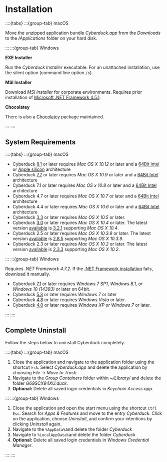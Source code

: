 Installation
===

::::{tabs}
:::{group-tab} macOS

Move the unzipped application bundle *Cyberduck.app* from the *Downloads* to the */Applications* folder on your hard disk.

:::
:::{group-tab} Windows

**EXE Installer**

Run the *Cyberduck Installer* executable. For an unattached installation, use the silent option (command line option `/s`).


**MSI Installer**

Download *MSI Installer* for corporate environments. Requires prior installation of [Microsoft .NET Framework 4.5.1](https://www.microsoft.com/en-us/download/details.aspx?id=40779).


**Chocolatey**

There is also a [Chocolatey](http://chocolatey.org/packages?q=cyberduck) package maintained.

:::
::::

## System Requirements

::::{tabs}
:::{group-tab} macOS

- Cyberduck [8.1](https://trac.cyberduck.io/milestone/8.1) or later requires *Mac OS X 10.12* or later and a [64Bit Intel](http://support.apple.com/kb/ht3696) or [Apple silicon](https://support.apple.com/en-us/HT211814) architecture
- Cyberduck [7.7](https://trac.cyberduck.io/milestone/7.7.0) or later requires *Mac OS X 10.9* or later and a [64Bit Intel](http://support.apple.com/kb/ht3696) architecture
- Cyberduck 7.1 or later requires *Mac OS x 10.8* or later and a [64Bit Intel](http://support.apple.com/kb/ht3696) architecture
- Cyberduck 4.7 or later requires *Mac OS X 10.7* or later and a [64Bit Intel](http://support.apple.com/kb/ht3696) architecture
- Cyberduck 4.4 or later requires *Mac OS X 10.6* or later and a [64Bit Intel](http://support.apple.com/kb/ht3696) architecture
- Cyberduck [3.3](https://trac.cyberduck.io/milestone/3.3) or later requires *Mac OS X 10.5* or later.
- Cyberduck [3.0](https://trac.cyberduck.io/milestone/3.0) or later requires *Mac OS X 10.4* or later. The latest version [available](http://cyberduck.ch/changelog) is [3.2.1](http://update.cyberduck.ch/Cyberduck-3.2.1.dmg) supporting *Mac OS X 10.4*.
- Cyberduck 2.5 or later requires *Mac OS X 10.3.9* or later. The latest version [available](http://cyberduck.ch/changelog) is [2.8.5](http://update.cyberduck.ch/Cyberduck-2.8.5.dmg) supporting *Mac OS X 10.3.9*.
- Cyberduck 2.3 or later requires *Mac OS X 10.2* or later. The latest version [available](http://cyberduck.ch/changelog) is [2.3.3](http://update.cyberduck.ch/Cyberduck-2.3.3.dmg) supporting *Mac OS X 10.2*.

:::
:::{group-tab} Windows

Requires *.NET Framework 4.7.2*. If the [.NET Framework installation](https://dotnet.microsoft.com/download/dotnet-framework/net472) fails, download it manually.

- Cyberduck [7.1](https://trac.cyberduck.io/milestone/7.1) or later requires *Windows 7 SP1, Windows 8.1, or Windows 10 (14393)* or later on 64bit.
- Cyberduck [5.3](https://trac.cyberduck.io/milestone/5.3) or later requires *Windows 7* or later
- Cyberduck [4.8](https://trac.cyberduck.io/milestone/4.8) or later requires *Windows Vista* or later.
- Cyberduck [4.0](https://trac.cyberduck.io/milestone/4.0) or later requires *Windows XP or Windows 7* or later.

:::
::::

## Complete Uninstall

Follow the steps below to uninstall Cyberduck completely.

::::{tabs}
:::{group-tab} macOS

1. Close the application and navigate to the application folder using the shortcut `⌘⇧A`. Select *Cyberduck.app* and delete the application by choosing *File → Move to Trash*.
2. Navigate to the *Group Containers* folder within *~/Library/* and delete the folder *G69SCX94XU.duck*.
3. **Optional:** Delete all saved login credentials in *Keychain Access.app*.

:::
:::{group-tab} Windows

1. Close the application and open the start menu using the shortcut `Ctrl Esc`. Search for *Apps & Features* and move to the entry *Cyberduck*. Click on the application, choose *Uninstall*, and confirm your intentions by clicking *Uninstall* again.
2. Navigate to the `%AppData%`and delete the folder *Cyberduck*
3. Navigate to `%LocalAppData%`and delete the folder *Cyberduck*
4. **Optional:** Delete all saved login credentials in *Windows Credential Manager*.

:::
::::